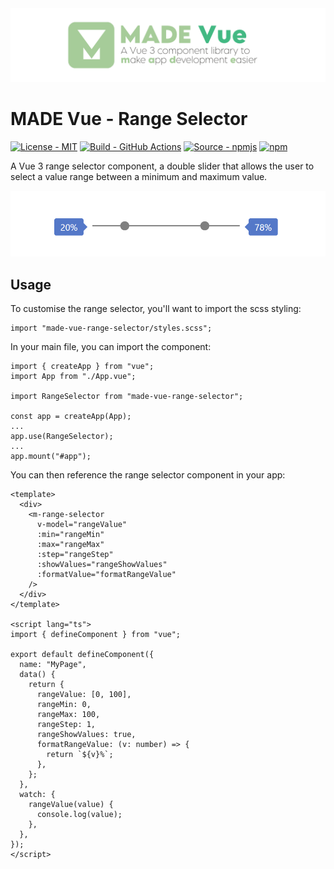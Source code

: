<img src="https://github.com/MADE-Apps/MADE-Vue/blob/main/assets/ProjectBanner.png" alt="MADE Vue project banner" />

# MADE Vue - Range Selector

[![License - MIT](https://img.shields.io/badge/License-MIT-yellow)](https://github.com/MADE-Apps/MADE-Vue/blob/main/LICENSE)
[![Build - GitHub Actions](https://github.com/MADE-Apps/MADE-Vue/actions/workflows/made-vue-range-selector.yml/badge.svg)](https://github.com/MADE-Apps/MADE-Vue/actions/workflows/made-vue-range-selector.yml)
[![Source - npmjs](https://img.shields.io/npm/v/made-vue-range-selector)](https://www.npmjs.com/package/made-vue-range-selector)
[![npm](https://img.shields.io/npm/dt/made-vue-range-selector)](https://www.npmjs.com/package/made-vue-range-selector)

A Vue 3 range selector component, a double slider that allows the user to select a value range between a minimum and maximum value.

<img src="https://raw.githubusercontent.com/MADE-Apps/MADE-Vue/main/assets/components/rangeselector.png" alt="MADE Vue Range Selector Component" />

## Usage

To customise the range selector, you'll want to import the scss styling:

```
import "made-vue-range-selector/styles.scss";
```

In your main file, you can import the component:

```
import { createApp } from "vue";
import App from "./App.vue";

import RangeSelector from "made-vue-range-selector";

const app = createApp(App);
...
app.use(RangeSelector);
...
app.mount("#app");
```

You can then reference the range selector component in your app:

```
<template>
  <div>
    <m-range-selector
      v-model="rangeValue"
      :min="rangeMin"
      :max="rangeMax"
      :step="rangeStep"
      :showValues="rangeShowValues"
      :formatValue="formatRangeValue"
    />
  </div>
</template>

<script lang="ts">
import { defineComponent } from "vue";

export default defineComponent({
  name: "MyPage",
  data() {
    return {
      rangeValue: [0, 100],
      rangeMin: 0,
      rangeMax: 100,
      rangeStep: 1,
      rangeShowValues: true,
      formatRangeValue: (v: number) => {
        return `${v}%`;
      },
    };
  },
  watch: {
    rangeValue(value) {
      console.log(value);
    },
  },
});
</script>
```
